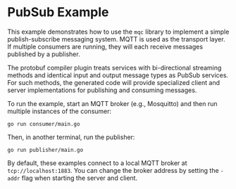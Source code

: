 PubSub Example
=================

This example demonstrates how to use the `mqc` library to implement a simple publish-subscribe messaging system. MQTT is used as the transport layer. If multiple consumers are running, they will each receive messages published by a publisher.

The protobuf compiler plugin treats services with bi-directional streaming methods and identical input and output message types as PubSub services. For such methods, the generated code will provide specialized client and server implementations for publishing and consuming messages.

To run the example, start an MQTT broker (e.g., Mosquitto) and then run multiple instances of the consumer:

```
go run consumer/main.go
```

Then, in another terminal, run the publisher:

```
go run publisher/main.go
```

By default, these examples connect to a local MQTT broker at `tcp://localhost:1883`. You can change the broker address by setting the `-addr` flag when starting the server and client.

